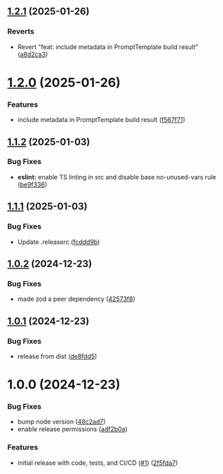 ## [1.2.1](https://github.com/samueljacobs98/amadaius/compare/v1.2.0...v1.2.1) (2025-01-26)


### Reverts

* Revert "feat: include metadata in PromptTemplate build result" ([a8d2ca3](https://github.com/samueljacobs98/amadaius/commit/a8d2ca37e1062bee37f83e888e4d0c0466129a4d))

# [1.2.0](https://github.com/samueljacobs98/amadaius/compare/v1.1.2...v1.2.0) (2025-01-26)


### Features

* include metadata in PromptTemplate build result ([f567f71](https://github.com/samueljacobs98/amadaius/commit/f567f7195874d3da02ecad7df6f9ff2889641753))

## [1.1.2](https://github.com/samueljacobs98/amadaius/compare/v1.1.1...v1.1.2) (2025-01-03)


### Bug Fixes

* **eslint:** enable TS linting in src and disable base no-unused-vars rule ([be9f336](https://github.com/samueljacobs98/amadaius/commit/be9f336c901b1de32c8399f8906c1249ffd031df))

## [1.1.1](https://github.com/samueljacobs98/amadaius/compare/v1.1.0...v1.1.1) (2025-01-03)


### Bug Fixes

* Update .releaserc ([fcddd9b](https://github.com/samueljacobs98/amadaius/commit/fcddd9b851d429f44a876534c7fe03291dfb2600))

## [1.0.2](https://github.com/samueljacobs98/amadaius/compare/v1.0.1...v1.0.2) (2024-12-23)


### Bug Fixes

* made zod a peer dependency ([42573f8](https://github.com/samueljacobs98/amadaius/commit/42573f838bbeac14a13c3c0820fcffab252e8150))

## [1.0.1](https://github.com/samueljacobs98/amadaius/compare/v1.0.0...v1.0.1) (2024-12-23)


### Bug Fixes

* release from dist ([de8fdd5](https://github.com/samueljacobs98/amadaius/commit/de8fdd5d366393ddc3ea944ebe39c2831b5d8321))

# 1.0.0 (2024-12-23)


### Bug Fixes

* bump node version ([48c2ad7](https://github.com/samueljacobs98/amadaius/commit/48c2ad7312d6856a818e1ea5143429e971e3d3e7))
* enable release permissions ([adf2b0a](https://github.com/samueljacobs98/amadaius/commit/adf2b0a2fe1384cf9fcaa50f8169a52e6d3d6b8a))


### Features

* initial release with code, tests, and CI/CD ([#1](https://github.com/samueljacobs98/amadaius/issues/1)) ([2f5fda7](https://github.com/samueljacobs98/amadaius/commit/2f5fda73f6483821e51c97b4326b54dcbaeb9502))
